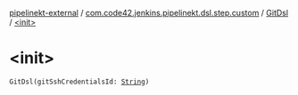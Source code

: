 [pipelinekt-external](../../index.md) / [com.code42.jenkins.pipelinekt.dsl.step.custom](../index.md) / [GitDsl](index.md) / [&lt;init&gt;](./-init-.md)

# &lt;init&gt;

`GitDsl(gitSshCredentialsId: `[`String`](https://kotlinlang.org/api/latest/jvm/stdlib/kotlin/-string/index.html)`)`